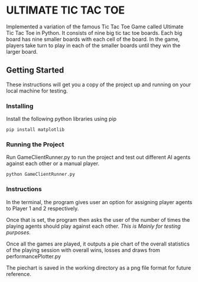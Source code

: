 # ULTIMATE TIC TAC TOE

Implemented a variation of the famous Tic Tac Toe Game called Ultimate Tic Tac Toe in Python. It consists of nine big tic tac toe boards. Each big board has nine smaller boards with each cell of the board. In the game, players take turn to play in each of the smaller boards until they win the larger board. 


## Getting Started

These instructions will get you a copy of the project up and running on your local machine for testing.


### Installing

Install the following python libraries using pip

```
pip install matplotlib
```


### Running the Project

Run GameClientRunner.py to run the project and test out different AI agents against each other or a manual player.

```
python GameClientRunner.py
```


### Instructions

In the terminal, the program gives user an option for assigning player agents to Player 1 and 2 respectively. 

Once that is set, the program then asks the user of the number of times the playing agents should play against each other. *This is Mainly for testing purposes.*

Once all the games are played, it outputs a pie chart of the overall statistics of the playing session with overall wins, losses and draws from performancePlotter.py

The piechart is saved in the working directory as a png file format for future reference.
